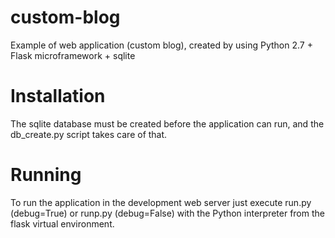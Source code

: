 # custom-blog
Example of web application (custom blog), created by using Python 2.7 + Flask microframework + sqlite
# Installation
The sqlite database must be created before the application can run, and the db_create.py script takes care of that.
# Running
To run the application in the development web server just execute run.py (debug=True) or runp.py (debug=False) with the Python interpreter from the flask virtual environment.

